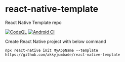 # react-native-template
React Native Template repo

[![CodeQL](https://github.com/akkyjumbade/react-native-template/actions/workflows/codeql-analysis.yml/badge.svg)](https://github.com/akkyjumbade/react-native-template/actions/workflows/codeql-analysis.yml)
[![Android CI](https://github.com/akkyjumbade/react-native-template/actions/workflows/react-native-build-apk.yml/badge.svg)](https://github.com/akkyjumbade/react-native-template/actions/workflows/react-native-build-apk.yml)

Create React Native project with below command

```
npx react-native init MyAppName --template https://github.com/akkyjumbade/react-native-template
```
